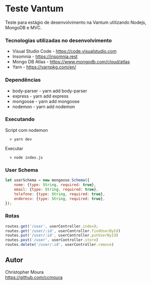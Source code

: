 # Teste Vantum

Teste para estágio de desenvolvimento na Vantum utilizando Nodejs, MongoDB e MVC.


### Tecnologias utilizadas no desenvolvimento

* Visual Studio Code - https://code.visualstudio.com
* Insomnia - https://insomnia.rest
* Mongo DB Atlas - https://www.mongodb.com/cloud/atlas
* Yarn - https://yarnpkg.com/en/


### Dependências

* body-parser - yarn add body-parser
* express - yarn add express
* mongoose - yarn add mongoose
* nodemon - yarn add nodemon


### Executando

Script com nodemon
```
  > yarn dev
```
Executar
```
  > node index.js
```
### User Schema

```javascript
let userSchema = new mongoose.Schema({  
    nome: {type: String, required: true},  
    email: {type: String, required: true}, 
    telefone: {type: String, required: true}, 
    endereco: {type: String, required: true}, 
}); 
```


### Rotas

```javascript
routes.get('/user', userController.index);
routes.get('/user/:id', userController.findUserById)
routes.put('/user/:id', userController.putUserById)
routes.post('/user', userController.store)
routes.delete('/user/:id', userController.remove)
```

## Autor

Christopher Moura  
https://github.com/ccmoura
